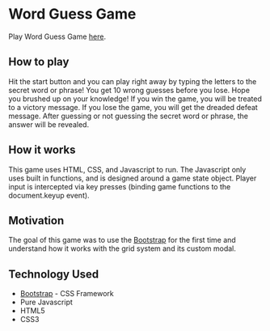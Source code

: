 # Word Guess Game
Play Word Guess Game [here](https://sitthiph.github.io/Word-Guess-Game/).

## How to play
Hit the start button and you can play right away by typing the letters to the secret word or phrase! You get 10 wrong guesses before you lose. Hope you brushed up on your knowledge! If you win the game, you will be treated to a victory message. If you lose the game, you will get the dreaded defeat message. After guessing or not guessing the secret word or phrase, the answer will be revealed.

## How it works
This game uses HTML, CSS, and Javascript to run. The Javascript only uses built in functions, and is designed around a game state object. Player input is intercepted via key presses (binding game functions to the document.keyup event).

## Motivation
The goal of this game was to use the [Bootstrap](https://getbootstrap.com//) for the first time and understand how it works with the grid system and its custom modal.

## Technology Used
* [Bootstrap](https://getbootstrap.com//) - CSS Framework
* Pure Javascript
* HTML5
* CSS3
